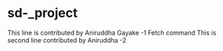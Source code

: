 # sd-_project
This line is contributed by Aniruddha Gayake -1
Fetch command
This is second line contributed by Aniruddha -2

